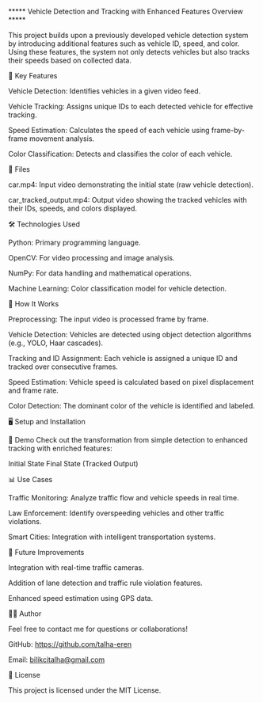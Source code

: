


*****  Vehicle Detection and Tracking with Enhanced Features
Overview  *****

This project builds upon a previously developed vehicle detection system by introducing additional features such as vehicle ID, speed, and color. Using these features, the system not only detects vehicles but also tracks their speeds based on collected data.

🎯 Key Features


Vehicle Detection: Identifies vehicles in a given video feed.

Vehicle Tracking: Assigns unique IDs to each detected vehicle for effective tracking.

Speed Estimation: Calculates the speed of each vehicle using frame-by-frame movement analysis.

Color Classification: Detects and classifies the color of each vehicle.


📁 Files


car.mp4: Input video demonstrating the initial state (raw vehicle detection).

car_tracked_output.mp4: Output video showing the tracked vehicles with their IDs, speeds, and colors displayed.


🛠 Technologies Used


Python: Primary programming language.

OpenCV: For video processing and image analysis.

NumPy: For data handling and mathematical operations.

Machine Learning: Color classification model for vehicle detection.



🚀 How It Works

Preprocessing: The input video is processed frame by frame.

Vehicle Detection: Vehicles are detected using object detection algorithms (e.g., YOLO, Haar cascades).

Tracking and ID Assignment: Each vehicle is assigned a unique ID and tracked over consecutive frames.

Speed Estimation: Vehicle speed is calculated based on pixel displacement and frame rate.

Color Detection: The dominant color of the vehicle is identified and labeled.

🖥 Setup and Installation


🎥 Demo
Check out the transformation from simple detection to enhanced tracking with enriched features:

Initial State	Final State (Tracked Output)
	
📊 Use Cases


Traffic Monitoring: Analyze traffic flow and vehicle speeds in real time.

Law Enforcement: Identify overspeeding vehicles and other traffic violations.

Smart Cities: Integration with intelligent transportation systems.

🌟 Future Improvements


Integration with real-time traffic cameras.

Addition of lane detection and traffic rule violation features.

Enhanced speed estimation using GPS data.

👨‍💻 Author


Feel free to contact me for questions or collaborations!

GitHub: https://github.com/talha-eren


Email: bilikcitalha@gmail.com


📜 License


This project is licensed under the MIT License.

